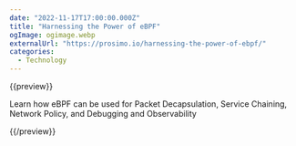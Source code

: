 ```yaml
---
date: "2022-11-17T17:00:00.000Z"
title: "Harnessing the Power of eBPF"
ogImage: ogimage.webp
externalUrl: "https://prosimo.io/harnessing-the-power-of-ebpf/"
categories:
  - Technology
---
```


{{preview}}

Learn how eBPF can be used for Packet Decapsulation, Service Chaining, Network Policy, and Debugging and Observability

{{/preview}}

